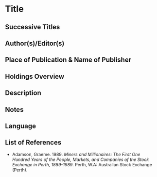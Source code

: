 # Title

## Successive Titles

## Author(s)/Editor(s)

## Place of Publication & Name of Publisher

## Holdings Overview

## Description

## Notes

## Language

## List of References
* Adamson, Graeme. 1989. *Miners and Millionaires: The First One Hundred Years of the People, Markets, and Companies of the Stock Exchange in Perth, 1889-1989*. Perth, W.A: Australian Stock Exchange (Perth).
